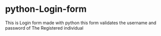 # python-Login-form
This is Login form made with python
this form validates the username and password
of The Registered individual
